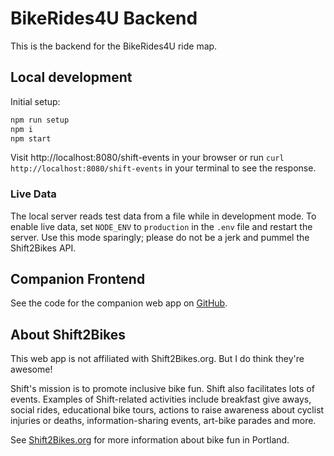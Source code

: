# BikeRides4U Backend

This is the backend for the BikeRides4U ride map.

## Local development

Initial setup:

```bash
npm run setup
npm i
npm start
```

Visit http://localhost:8080/shift-events in your browser or run `curl http://localhost:8080/shift-events` in your terminal to see the response.

### Live Data

The local server reads test data from a file while in development mode. To enable live data, set `NODE_ENV` to `production` in the `.env` file and restart the server. Use this mode sparingly; please do not be a jerk and pummel the Shift2Bikes API.

## Companion Frontend

See the code for the companion web app on [GitHub](https://github.com/theholla/shift2bikes-ride-map).

## About Shift2Bikes

This web app is not affiliated with Shift2Bikes.org. But I do think they're awesome!

Shift's mission is to promote inclusive bike fun. Shift also facilitates lots of events. Examples of Shift-related activities include breakfast give aways, social rides, educational bike tours, actions to raise awareness about cyclist injuries or deaths, information-sharing events, art-bike parades and more.

See [Shift2Bikes.org](https://www.shift2bikes.org/) for more information about bike fun in Portland.
